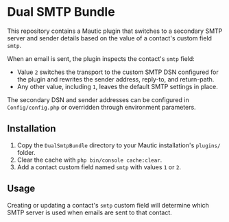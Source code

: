 # Dual SMTP Bundle

This repository contains a Mautic plugin that switches to a secondary SMTP
server and sender details based on the value of a contact's custom field
`smtp`.

When an email is sent, the plugin inspects the contact's `smtp` field:

- Value `2` switches the transport to the custom SMTP DSN configured for the
  plugin and rewrites the sender address, reply-to, and return-path.
- Any other value, including `1`, leaves the default SMTP settings in place.

The secondary DSN and sender addresses can be configured in
`Config/config.php` or overridden through environment parameters.

## Installation

1. Copy the `DualSmtpBundle` directory to your Mautic installation's `plugins/` folder.
2. Clear the cache with `php bin/console cache:clear`.
3. Add a contact custom field named `smtp` with values `1` or `2`.

## Usage

Creating or updating a contact's `smtp` custom field will determine which SMTP server is used when emails are sent to that contact.
